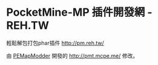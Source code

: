 # PocketMine-MP 插件開發網 - REH.TW
輕鬆解包打包phar插件
http://pm.reh.tw/

由 [PEMapModder](https://github.com/PEMapModder) 開發的 http://pmt.mcpe.me/ 修改。
